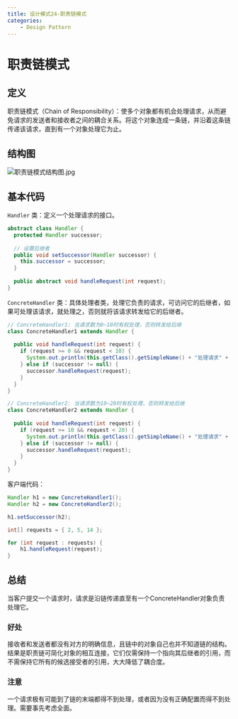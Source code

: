```yaml
---
title: 设计模式24-职责链模式
categories:
	- Design Pattern
---
```


# 职责链模式

## 定义

职责链模式（Chain of Responsibility）：使多个对象都有机会处理请求，从而避免请求的发送者和接收者之间的耦合关系。将这个对象连成一条链，并沿着这条链传递该请求，直到有一个对象处理它为止。

## 结构图

![职责链模式结构图.jpg](https://s2.loli.net/2023/10/30/365cXGqiPFpfLoW.jpg)

## 基本代码

`Handler` 类：定义一个处理请求的接口。

```java
abstract class Handler {
  protected Handler successor;
  
  // 设置后继者
  public void setSuccessor(Handler successor) {
    this.successor = successor;
  }
  
  public abstract void handleRequest(int request);
}
```

`ConcreteHandler` 类：具体处理者类，处理它负责的请求，可访问它的后继者，如果可处理该请求，就处理之，否则就将该请求转发给它的后继者。

```java
// ConcreteHandler1: 当请求数为0~10时有权处理，否则转发给后继
class ConcreteHandler1 extends Handler {
  
  public void handleRequest(int request) {
    if (request >= 0 && request < 10) {
      System.out.println(this.getClass().getSimpleName() + "处理请求" + request);
    } else if (successor != null) {
      successor.handleRequest(request);
    }
  }
}

// ConcreteHandler2: 当请求数为10~20时有权处理，否则转发给后继
class ConcreteHandler2 extends Handler {
  
  public void handleRequest(int request) {
    if (request >= 10 && request < 20) {
      System.out.println(this.getClass().getSimpleName() + "处理请求" + request);
    } else if (successor != null) {
      successor.handleRequest(request);
    }
  }
}
```

客户端代码：

```java
Handler h1 = new ConcreteHandler1();
Handler h2 = new ConcreteHandler2();

h1.setSuccessor(h2);

int[] requests = { 2, 5, 14 };

for (int request : requests) {
	h1.handleRequest(request);
}
```

## 总结

当客户提交一个请求时，请求是沿链传递直至有一个ConcreteHandler对象负责处理它。

### 好处

接收者和发送者都没有对方的明确信息，且链中的对象自己也并不知道链的结构。结果是职责链可简化对象的相互连接，它们仅需保持一个指向其后继者的引用，而不需保持它所有的候选接受者的引用，大大降低了耦合度。

### 注意

一个请求极有可能到了链的末端都得不到处理，或者因为没有正确配置而得不到处理。需要事先考虑全面。